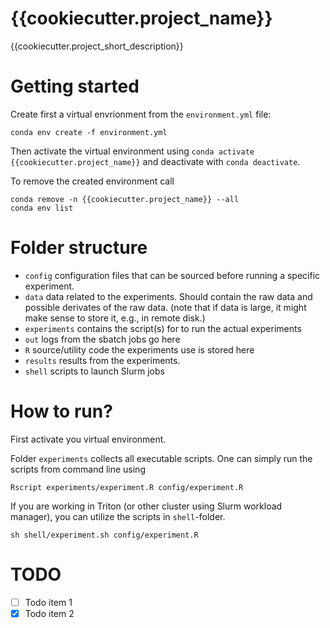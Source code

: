 # {{cookiecutter.project_name}}
{{cookiecutter.project_short_description}}

# Getting started
Create first a virtual envrionment from the `environment.yml` file:
```
conda env create -f environment.yml
```
Then activate the virtual environment using 
`conda activate {{cookiecutter.project_name}}` and deactivate with 
`conda deactivate`.

To remove the created environment call
```
conda remove -n {{cookiecutter.project_name}} --all
conda env list
```

# Folder structure
- `config` configuration files that can be sourced before running a specific 
    experiment.
- `data` data related to the experiments. Should contain the raw data and 
  possible derivates of the raw data. (note that if data is large, it might 
  make sense to store it, e.g., in remote disk.)
- `experiments` contains the script(s) for to run the actual experiments
- `out` logs from the sbatch jobs go here
- `R` source/utility code the experiments use is stored here
- `results` results from the experiments.
- `shell` scripts to launch Slurm jobs

# How to run?
First activate you virtual environment.

Folder `experiments` collects all executable scripts. One can simply run the 
scripts from command line using 
```
Rscript experiments/experiment.R config/experiment.R
```
If you are working in Triton (or other cluster using Slurm workload manager), 
you can utilize the scripts in `shell`-folder. 
```
sh shell/experiment.sh config/experiment.R
```

# TODO
- [ ] Todo item 1
- [x] Todo item 2
